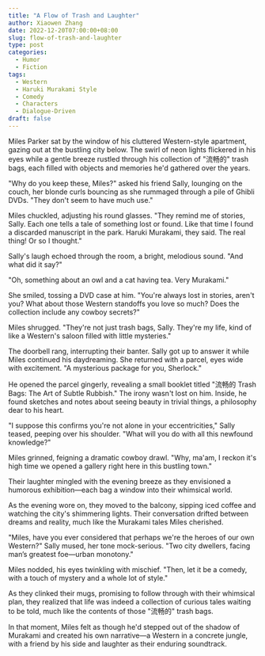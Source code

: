 ```yaml
---
title: "A Flow of Trash and Laughter"
author: Xiaowen Zhang
date: 2022-12-20T07:00:00+08:00
slug: flow-of-trash-and-laughter
type: post
categories:
  - Humor
  - Fiction
tags:
  - Western
  - Haruki Murakami Style
  - Comedy
  - Characters
  - Dialogue-Driven
draft: false
---
```


Miles Parker sat by the window of his cluttered Western-style apartment, gazing out at the bustling city below. The swirl of neon lights flickered in his eyes while a gentle breeze rustled through his collection of "流畅的" trash bags, each filled with objects and memories he'd gathered over the years. 

"Why do you keep these, Miles?" asked his friend Sally, lounging on the couch, her blonde curls bouncing as she rummaged through a pile of Ghibli DVDs. "They don't seem to have much use."

Miles chuckled, adjusting his round glasses. "They remind me of stories, Sally. Each one tells a tale of something lost or found. Like that time I found a discarded manuscript in the park. Haruki Murakami, they said. The real thing! Or so I thought."

Sally's laugh echoed through the room, a bright, melodious sound. "And what did it say?"

"Oh, something about an owl and a cat having tea. Very Murakami."

She smiled, tossing a DVD case at him. "You're always lost in stories, aren't you? What about those Western standoffs you love so much? Does the collection include any cowboy secrets?"

Miles shrugged. "They're not just trash bags, Sally. They're my life, kind of like a Western's saloon filled with little mysteries."

The doorbell rang, interrupting their banter. Sally got up to answer it while Miles continued his daydreaming. She returned with a parcel, eyes wide with excitement. "A mysterious package for you, Sherlock."

He opened the parcel gingerly, revealing a small booklet titled "流畅的 Trash Bags: The Art of Subtle Rubbish." The irony wasn't lost on him. Inside, he found sketches and notes about seeing beauty in trivial things, a philosophy dear to his heart.

"I suppose this confirms you're not alone in your eccentricities," Sally teased, peeping over his shoulder. "What will you do with all this newfound knowledge?"

Miles grinned, feigning a dramatic cowboy drawl. "Why, ma'am, I reckon it's high time we opened a gallery right here in this bustling town."

Their laughter mingled with the evening breeze as they envisioned a humorous exhibition—each bag a window into their whimsical world. 

As the evening wore on, they moved to the balcony, sipping iced coffee and watching the city's shimmering lights. Their conversation drifted between dreams and reality, much like the Murakami tales Miles cherished.

"Miles, have you ever considered that perhaps we're the heroes of our own Western?" Sally mused, her tone mock-serious. "Two city dwellers, facing man’s greatest foe—urban monotony."

Miles nodded, his eyes twinkling with mischief. "Then, let it be a comedy, with a touch of mystery and a whole lot of style."

As they clinked their mugs, promising to follow through with their whimsical plan, they realized that life was indeed a collection of curious tales waiting to be told, much like the contents of those "流畅的" trash bags.

In that moment, Miles felt as though he'd stepped out of the shadow of Murakami and created his own narrative—a Western in a concrete jungle, with a friend by his side and laughter as their enduring soundtrack. 